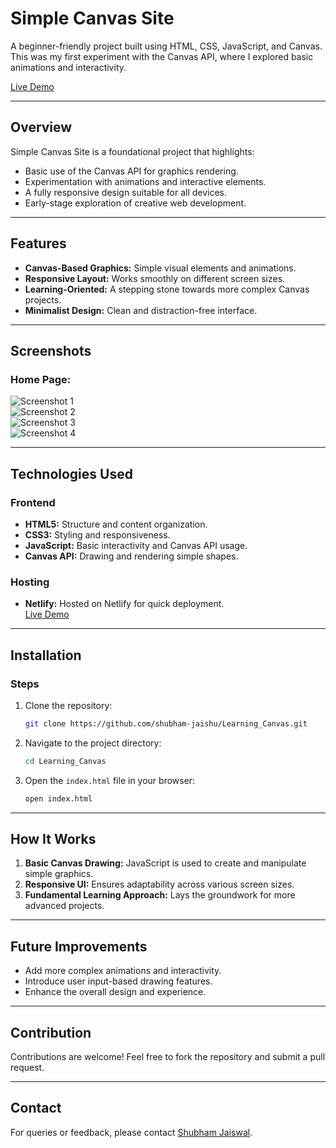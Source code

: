 # Simple Canvas Site  
A beginner-friendly project built using HTML, CSS, JavaScript, and Canvas. This was my first experiment with the Canvas API, where I explored basic animations and interactivity.  

[Live Demo](https://simplecanvassite.netlify.app/)  

---  
## Overview  
Simple Canvas Site is a foundational project that highlights:  
- Basic use of the Canvas API for graphics rendering.  
- Experimentation with animations and interactive elements.  
- A fully responsive design suitable for all devices.  
- Early-stage exploration of creative web development.  

---  
## Features  
- **Canvas-Based Graphics:** Simple visual elements and animations.  
- **Responsive Layout:** Works smoothly on different screen sizes.  
- **Learning-Oriented:** A stepping stone towards more complex Canvas projects.  
- **Minimalist Design:** Clean and distraction-free interface.  

---  
## Screenshots  
### Home Page:  
![Screenshot 1](./Screenshots/ss1.png)  
![Screenshot 2](./Screenshots/ss2.png)  
![Screenshot 3](./Screenshots/ss3.png)  
![Screenshot 4](./Screenshots/ss4.png)  

---  
## Technologies Used  
### Frontend  
- **HTML5:** Structure and content organization.  
- **CSS3:** Styling and responsiveness.  
- **JavaScript:** Basic interactivity and Canvas API usage.  
- **Canvas API:** Drawing and rendering simple shapes.  

### Hosting  
- **Netlify:** Hosted on Netlify for quick deployment.  
[Live Demo](https://simplecanvassite.netlify.app/)  

---  
## Installation

### Steps
1. Clone the repository:
   ```bash
   git clone https://github.com/shubham-jaishu/Learning_Canvas.git
   ```

2. Navigate to the project directory:
   ```bash
   cd Learning_Canvas    

   ```

3. Open the `index.html` file in your browser:
   ```bash
   open index.html
   ```

---

## How It Works
1. **Basic Canvas Drawing:** JavaScript is used to create and manipulate simple graphics.
2. **Responsive UI:** Ensures adaptability across various screen sizes.
3. **Fundamental Learning Approach:** Lays the groundwork for more advanced projects.

---

## Future Improvements
- Add more complex animations and interactivity.
- Introduce user input-based drawing features.
- Enhance the overall design and experience.

---

## Contribution
Contributions are welcome! Feel free to fork the repository and submit a pull request.

---

## Contact
For queries or feedback, please contact [Shubham Jaiswal](mailto:shubhamjaishu@gmail.com).
